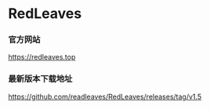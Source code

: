 # RedLeaves

### 官方网站
https://redleaves.top

### 最新版本下载地址
https://github.com/readleaves/RedLeaves/releases/tag/v1.5
